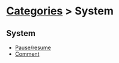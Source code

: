 # [Categories](categories.index.html) > System

## System

- [Pause/resume](rex_pause.html)
- [Comment](rex_comment.html)

